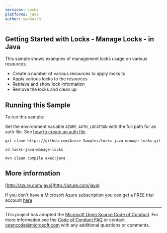 ```yaml
---
services: Locks
platforms: java
author: yaohaizh
---
```


## Getting Started with Locks - Manage Locks - in Java ##


  This sample shows examples of management locks usage on various resources.
   - Create a number of various resources to apply locks to
   - Apply various locks to the resources
   - Retrieve and show lock information
   - Remove the locks and clean up
 

## Running this Sample ##

To run this sample:

Set the environment variable `AZURE_AUTH_LOCATION` with the full path for an auth file. See [how to create an auth file](https://github.com/Azure/azure-libraries-for-java/blob/master/AUTH.md).

    git clone https://github.com/Azure-Samples/locks-java-manage-locks.git

    cd locks-java-manage-locks

    mvn clean compile exec:java

## More information ##

[http://azure.com/java](http://azure.com/java)

If you don't have a Microsoft Azure subscription you can get a FREE trial account [here](http://go.microsoft.com/fwlink/?LinkId=330212)

---

This project has adopted the [Microsoft Open Source Code of Conduct](https://opensource.microsoft.com/codeofconduct/). For more information see the [Code of Conduct FAQ](https://opensource.microsoft.com/codeofconduct/faq/) or contact [opencode@microsoft.com](mailto:opencode@microsoft.com) with any additional questions or comments.